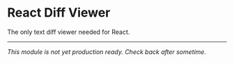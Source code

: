 # React Diff Viewer

The only text diff viewer needed for React.

---

_This module is not yet production ready. Check back after sometime._
